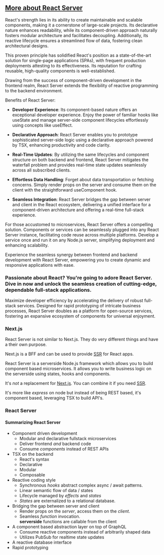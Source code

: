 ## [More about React Server](/why)

React's strength lies in its ability to create maintainable and scalable components, making it a cornerstone of large-scale projects. Its declarative nature enhances readability, while its component-driven approach naturally fosters modular architecture and facilitates decoupling. Additionally, its reactive lifecycle ensures a streamlined flow of data, fostering clean architectural designs.

This proven principle has solidified React's position as a state-of-the-art solution for single-page applications (SPAs), with frequent production deployments attesting to its effectiveness. Its reputation for crafting reusable, high-quality components is well-established.

Drawing from the success of component-driven development in the frontend realm, React Server extends the flexibility of reactive programming to the backend environment.

Benefits of React Server:

- **Developer Experience**: Its component-based nature offers an exceptional developer experience. Enjoy the power of familiar hooks like useState and manage server-side component lifecycles effortlessly using concepts like useEffect.

- **Declarative Approach**: React Server enables you to prototype sophisticated server-side logic using a declarative approach powered by TSX, enhancing productivity and code clarity.

- **Real-Time Updates**: By utilizing the same lifecycles and component structure on both backend and frontend, React Server mitigates the waterfall problem and provides real-time state updates seamlessly across all subscribed clients.

- **Effortless Data Handling**: Forget about data transportation or fetching concerns. Simply render props on the server and consume them on the client with the straightforward useComponent hook.

- **Seamless Integration**: React Server bridges the gap between server and client in the React ecosystem, delivering a unified interface for a component-driven architecture and offering a real-time full-stack experience.

For those accustomed to microservices, React Server offers a compelling solution. Components or services can be seamlessly plugged into any React Server instance, facilitating code reuse across multiple platforms. Develop a service once and run it on any Node.js server, simplifying deployment and enhancing scalability.

Experience the seamless synergy between frontend and backend development with React Server, empowering you to create dynamic and responsive applications with ease.

### Passionate about React? You're going to adore React Server. Dive in now and unlock the seamless creation of cutting-edge, dependable full-stack applications.

Maximize developer efficiency by accelerating the delivery of robust full-stack services. Designed for rapid prototyping of intricate business processes, React Server doubles as a platform for open-source services, fostering an expansive ecosystem of components for universal enjoyment.

### Next.js

React Server is not similar to Next.js. They do very different things and have a their own purpose.

Next.js is a BFF and can be used to provide [SSR](/SSR) for React apps.

React Server is a serverside Node.js framework which allows you to build
component based microservices. It allows you to write business logic on the
serverside using states, hooks and components.

It's _not_ a replacement for [Next.js](/faq). You can combine it if you need [SSR](/SSR).

It's more like _express_ on node but instead of being REST based, it's component based, leveraging TSX to build API's.

### React Server

#### Summarizing React Server

- Component driven development
  - Modular and declarative fullstack microservices
  - Deliver frontend _and_ backend code
  - Consume _components_ instead of REST APIs
- TSX on the backend
  - React's syntax
  - Declarative
  - Modular
  - Composable
- Reactive coding style
  - Synchronous _hooks_ abstract complex async / await patterns.
  - Linear semantic flow of data / states
  - Lifecycle managed by _effects_ and _states_
  - _States_ are externalized to a relational database.
- Bridging the gap between server and client
  - Render props on the _server_, access them on the _client_.
  - Seamless _function_ invocation.  
    **serverside** functions are callable from the client
- A component based abstraction layer on top of GraphQL
  - Consume reactive components instead of arbitrarily shaped data
  - Utilizes PubSub for realtime state updates
- A reactive database interface
- Rapid prototyping
